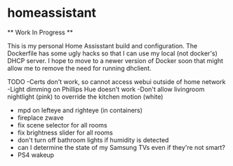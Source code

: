 # homeassistant

** Work In Progress **

This is my personal Home Assisstant build and configuration. The Dockerfile has some ugly hacks so that I can use my local (not docker's) DHCP server. I hope to move to a newer version of Docker soon that might allow me to remove the need for running dhclient.

TODO
-Certs don't work, so cannot access webui outside of home network
-Light dimming on Phillips Hue doesn't work
-Don't allow livingroom nightlight (pink) to override the kitchen motion (white)
- mpd on lefteye and righteye (in containers)
- fireplace zwave
- fix scene selector for all rooms
- fix brightness slider for all rooms
- don't turn off bathroom lights if humidity is detected
- can I determine the state of my Samsung TVs even if they're not smart?
- PS4 wakeup